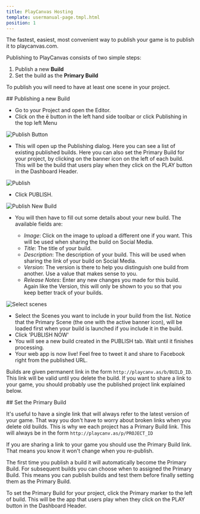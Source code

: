 ```yaml
---
title: PlayCanvas Hosting
template: usermanual-page.tmpl.html
position: 1
---
```


The fastest, easiest, most convenient way to publish your game is to publish it to playcanvas.com.

Publishing to PlayCanvas consists of two simple steps:

1. Publish a new **Build**
2. Set the build as the **Primary Build**

To publish you will need to have at least one scene in your project.

## Publishing a new Build

* Go to your Project and open the Editor.
* Click on the <span class="pc-icon" style="font-size">&#57911;</span> button in the left hand side toolbar or click Publishing in the top left Menu

![Publish Button][1]

* This will open up the Publishing dialog. Here you can see a list of existing published builds. Here you can also set the Primary Build for your project, by clicking on the banner icon on the left of each build. This will be the build that users play when they click on the PLAY button in the Dashboard Header.

![Publish][2]

* Click PUBLISH.

![Publish New Build][3]

* You will then have to fill out some details about your new build. The available fields are:

  * *Image*: Click on the image to upload a different one if you want. This will be used when sharing the build on Social Media.
  * *Title*: The title of your build.
  * *Description*: The description of your build. This will be used when sharing the link of your build on Social Media.
  * *Version*: The version is there to help you distinguish one build from another. Use a value that makes sense to you.
  * *Release Notes*: Enter any new changes you made for this build. Again like the Version, this will only be shown to you so that you keep better track of your builds.

![Select scenes][4]

* Select the Scenes you want to include in your build from the list. Notice that the Primary Scene (the one with the active banner icon), will be loaded first when your build is launched if you include it in the build.
* Click 'PUBLISH NOW'
* You will see a new build created in the PUBLISH tab. Wait until it finishes processing.
* Your web app is now live! Feel free to tweet it and share to Facebook right from the published URL.

Builds are given permanent link in the form `http://playcanv.as/b/BUILD_ID`. This link will be valid until you delete the build. If you want to share a link to your game, you should probably use the published project link explained below.

## Set the Primary Build

It's useful to have a single link that will always refer to the latest version of your game. That way you don't have to worry about broken links when you delete old builds. This is why we each project has a Primary Build link. This will always be in the form `http://playcanv.as/p/PROJECT_ID`

<div class="alert alert-info">
If you are sharing a link to your game you should use the Primary Build link. That means you know it won't change when you re-publish.
</div>

The first time you publish a build it will automatically become the Primary Build. For subsequent builds you can choose when to assigned the Primary Build. This means you can publish builds and test them before finally setting them as the Primary Build.

To set the Primary Build for your project, click the Primary marker to the left of build. This will be the app that users play when they click on the PLAY button in the Dashboard Header.

[1]: /images/user-manual/editor/publishing-toolbar.jpg
[2]: /images/user-manual/editor/publishing.jpg
[3]: /images/user-manual/editor/publishing-new-top.jpg
[4]: /images/user-manual/editor/publishing-new-bottom.jpg

